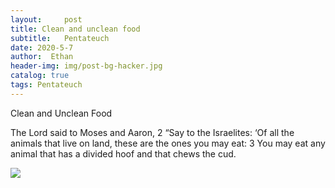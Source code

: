 ```yaml
---
layout:     post
title: Clean and unclean food
subtitle:   Pentateuch
date: 2020-5-7
author:  Ethan
header-img: img/post-bg-hacker.jpg
catalog: true
tags: Pentateuch
---
```




Clean and Unclean Food

The Lord said to Moses and Aaron, 2 “Say to the Israelites: ‘Of all the animals that live on land, these are the ones you may eat: 3 You may eat any animal that has a divided hoof and that chews the cud.
 
 ![](https://jin2070.github.io/img/103001.png)
 
 
 
  
  
 




